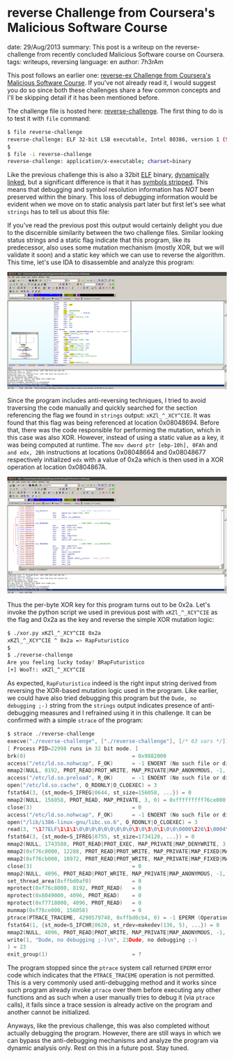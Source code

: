 reverse Challenge from Coursera's Malicious Software Course
===========================================================
date: 29/Aug/2013
summary: This post is a writeup on the reverse-challenge from recently concluded Malicious Software course on Coursera.
tags: writeups, reversing
language: en
author: 7h3rAm

This post follows an earlier one: [reverse-ex Challenge from Coursera's
Malicious Software Course](/2013/malsoftware-reverse-ex.html). If
you've not already read it, I would suggest you do so since both these
challenges share a few common concepts and I'll be skipping detail if it
has been mentioned before.

The challenge file is hosted here:
[reverse-challenge](/static/files/reverse-challenge). The first thing to do is
to test it with `file` command:

```bash
$ file reverse-challenge
reverse-challenge: ELF 32-bit LSB executable, Intel 80386, version 1 (SYSV), dynamically linked (uses shared libs), for GNU/Linux 2.6.24, BuildID[  sha1]=0x2fe5f1647532449ffeef36a7fa31ae8319c8818d, stripped
$
$ file -i reverse-challenge
reverse-challenge: application/x-executable; charset=binary
```

Like the previous challenge this is also a 32bit
[ELF](http://en.wikipedia.org/wiki/Executable_and_Linkable_Format)
binary, [dynamically
linked](http://stackoverflow.com/questions/1993390/static-linking-vs-dynamic-linking),
but a significant difference is that it has [symbols
stripped](http://unix.stackexchange.com/questions/2969/what-are-stripped-and-not-stripped-executables-in-unix).
This means that debugging and symbol resolution information has *NOT*
been preserved within the binary. This loss of debugging information
would be evident when we move on to static analysis part later but first
let's see what `strings` has to tell us about this file:

If you've read the previous post this output would certainly delight you
due to the discernible similarity between the two challenge files.
Similar looking status strings and a static flag indicate that this
program, like its predecessor, also uses some mutation mechanism (mostly
XOR, but we will validate it soon) and a static key which we can use to
reverse the algorithm. This time, let's use IDA to disassemble and
analyze this program:

![image](/static/files/ida-start.png)

Since the program includes anti-reversing techniques, I tried to avoid
traversing the code manually and quickly searched for the section
referencing the flag we found in `strings` output: `xKZl_^_XCY^CIE`. It
was found that this flag was being referenced at location 0x08048694.
Before that, there was the code responsible for performing the mutation,
which in this case was also XOR. However, instead of using a static
value as a key, it was being computed at runtime. The
`mov dword ptr [ebp-10h], 0FAh` and `and edx, 2Bh` instructions at
locations 0x08048664 and 0x08048677 respectively initialized `edx` with
a value of 0x2a which is then used in a XOR operation at location
0x0804867A.

![image](/static/files/ida-checkkey.png)

Thus the per-byte XOR key for this program turns out to be 0x2a. Let's
invoke the python script we used in previous post with `xKZl_^_XCY^CIE`
as the flag and 0x2a as the key and reverse the simple XOR mutation
logic:

```bash
$ ./xor.py xKZl_^_XCY^CIE 0x2a
xKZl_^_XCY^CIE ^ 0x2a => RapFuturistico
$
$ ./reverse-challenge
Are you feeling lucky today? BRapFuturistico
[+] WooT!: xKZl_^_XCY^CIE
```

As expected, `RapFuturistico` indeed is the right input string derived
from reversing the XOR-based mutation logic used in the program. Like
earlier, we could have also tried debugging this program but the
`Dude, no debugging ;-)` string from the `strings` output indicates
presence of anti-debugging measures and I refrained using it in this
challenge. It can be confirmed with a simple `strace` of the program:

```c
$ strace ./reverse-challenge
execve("./reverse-challenge", ["./reverse-challenge"], [/* 63 vars */]) = 0
[ Process PID=22998 runs in 32 bit mode. ]
brk(0)                                  = 0x9882000
access("/etc/ld.so.nohwcap", F_OK)      = -1 ENOENT (No such file or directory)
mmap2(NULL, 8192, PROT_READ|PROT_WRITE, MAP_PRIVATE|MAP_ANONYMOUS, -1, 0) = 0xfffffffff76f5000
access("/etc/ld.so.preload", R_OK)      = -1 ENOENT (No such file or directory)
open("/etc/ld.so.cache", O_RDONLY|O_CLOEXEC) = 3
fstat64(3, {st_mode=S_IFREG|0644, st_size=156058, ...}) = 0
mmap2(NULL, 156058, PROT_READ, MAP_PRIVATE, 3, 0) = 0xfffffffff76ce000
close(3)                                = 0
access("/etc/ld.so.nohwcap", F_OK)      = -1 ENOENT (No such file or directory)
open("/lib/i386-linux-gnu/libc.so.6", O_RDONLY|O_CLOEXEC) = 3
read(3, "\177ELF\1\1\1\0\0\0\0\0\0\0\0\0\3\0\3\0\1\0\0\0000\226\1\0004\0\0\0"..., 512) = 512
fstat64(3, {st_mode=S_IFREG|0755, st_size=1734120, ...}) = 0
mmap2(NULL, 1743580, PROT_READ|PROT_EXEC, MAP_PRIVATE|MAP_DENYWRITE, 3, 0) = 0xfffffffff7524000
mmap2(0xf76c8000, 12288, PROT_READ|PROT_WRITE, MAP_PRIVATE|MAP_FIXED|MAP_DENYWRITE, 3, 0x1a4) = 0xfffffffff76c8000
mmap2(0xf76cb000, 10972, PROT_READ|PROT_WRITE, MAP_PRIVATE|MAP_FIXED|MAP_ANONYMOUS, -1, 0) = 0xfffffffff76cb000
close(3)                                = 0
mmap2(NULL, 4096, PROT_READ|PROT_WRITE, MAP_PRIVATE|MAP_ANONYMOUS, -1, 0) = 0xfffffffff7523000
set_thread_area(0xffbd0af0)             = 0
mprotect(0xf76c8000, 8192, PROT_READ)   = 0
mprotect(0x8049000, 4096, PROT_READ)    = 0
mprotect(0xf7718000, 4096, PROT_READ)   = 0
munmap(0xf76ce000, 156058)              = 0
ptrace(PTRACE_TRACEME, 4290579748, 0xffbd0cb4, 0) = -1 EPERM (Operation not permitted)
fstat64(1, {st_mode=S_IFCHR|0620, st_rdev=makedev(136, 5), ...}) = 0
mmap2(NULL, 4096, PROT_READ|PROT_WRITE, MAP_PRIVATE|MAP_ANONYMOUS, -1, 0) = 0xfffffffff76f4000
write(1, "Dude, no debugging ;-)\n", 23Dude, no debugging ;-)
) = 23
exit_group(1)                           = ?
```

The program stopped since the `ptrace` system call returned `EPERM`
error code which indicates that the `PTRACE_TRACEME` operation is not
permitted. This is a very commonly used anti-debugging method and it
works since such program already invoke `ptrace` over them before
executing any other functions and as such when a user manually tries to
debug it (via `ptrace` calls), it fails since a trace session is already
active on the program and another cannot be initialized.

Anyways, like the previous challenge, this was also completed without
actually debugging the program. However, there are still ways in which
we can bypass the anti-debugging mechanisms and analyze the program via
dynamic analysis only. Rest on this in a future post. Stay tuned.
